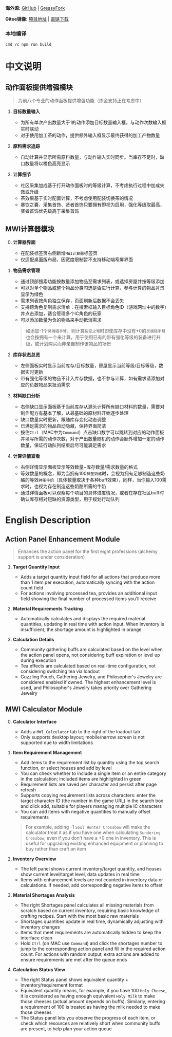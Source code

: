 **海外源:** [GitHub](https://github.com/zqzhang1996/MWI_Toolkit) | [GreasyFork](https://greasyfork.org/en/scripts/552330)

**Gitee镜像:** [项目地址](https://gitee.com/zqzhang1996/MWI_Toolkit) | [直链下载](https://gitee.com/zqzhang1996/MWI_Toolkit/raw/main/MWI_Toolkit.user.js)

### 本地编译
```bash
cmd /c npm run build
```

# 中文说明

## 动作面板提供增强模块
>为前八个专业的动作面板提供增强功能（炼金支持正在考虑中）

1. **目标数量输入**
   - 为所有单次产出数量大于1的动作添加目标数量输入框，与动作次数输入框实时联动
   - 对于使用加工茶的动作，提供额外输入框显示最终获得的加工产物数量

2. **原料需求追踪**
   - 自动计算并显示所需原料数量，与动作输入实时同步。当库存不足时，缺口数量将以橙色高亮显示

3. **计算细节**
   - 社区采集加成基于打开动作面板时的等级计算，不考虑执行过程中加成失效或升级
   - 茶效果基于实时配置计算，不考虑使用配装切换茶的情况
   - 暴饮之囊、采集首饰、贤者首饰只要拥有即视为启用，强化等级取最高，贤者首饰优先级高于采集首饰

## MWI计算器模块
0. **计算器界面**
   - 在配装标签页右侧新增`MWI计算器`标签页
   - 仅适配桌面版布局，因宽度限制暂不支持移动端窄屏界面

1. **物品需求管理**
   - 通过顶部搜索功能按数量添加物品至需求列表，或选择房屋并按等级添加
   - 可以对单个物品或整个物品分类勾选是否进行计算，参与计算的物品背景显示为绿色
   - 需求列表按角色独立保存，页面刷新后数据不会丢失
   - 支持跨角色复制需求清单：在搜索框输入目标角色ID（游戏网址中的数字）并点击添加，适合管理多个IC角色的玩家
   - 可以添加数量为负的物品来手动抵消需求
   >如添加-1个`灵魂猎手弩`，则计算`裂空之弩`时即使库存中没有+0的`灵魂猎手弩`也会按拥有一个来计算，用于使用已有的带有强化等级的装备进行升级，或计划购买而非亲自制作该物品的场景

2. **库存状态总览**
   - 左侧面板实时显示当前库存/目标数量，房屋显示当前等级/目标等级，数据实时更新
   - 带有强化等级的物品不计入库存数据，也不参与计算，如有需求请添加对应的负数物品来抵消需求

3. **材料缺口分析**
   - 右侧缺口显示面板基于当前库存从源头计算所有缺口材料的数量，需要对制作配方有基本了解，从最基础的原材料开始逐步处理
   - 缺口数量实时更新，跟随库存变化动态调整
   - 已满足需求的物品自动隐藏，保持界面简洁
   - 按住`Ctrl`（MAC中为`Command`）点击缺口数字可以跳转到对应的动作面板并填写所需的动作次数，对于产出数量随机的动作会额外增加一定的动作数量，保证行动队列结束后尽可能满足需求

4. **计算详情查看**
   - 右侧详情显示面板显示等效数量+库存数量/需求数量的格式
   - 等效数量的概念，即为当拥有100`神圣奶酪`时，会视为拥有足够制造这些奶酪的等效`神圣牛奶`（具体数量取决于各种buff效果），同样，当你输入100需求时，也视为存在制造这些奶酪所需的牛奶
   - 通过详情面板可以观察每个项目的具体进度情况，或者在存在社区buff时确认库存相对短缺的资源类型，用于规划行动队列

# English Description

## Action Panel Enhancement Module
>Enhances the action panel for the first eight professions (alchemy support is under consideration)

1. **Target Quantity Input**
   - Adds a target quantity input field for all actions that produce more than 1 item per execution, automatically syncing with the action count field
   - For actions involving processed tea, provides an additional input field showing the final number of processed items you'll receive

2. **Material Requirements Tracking**
   - Automatically calculates and displays the required material quantities, updating in real time with action input. When inventory is insufficient, the shortage amount is highlighted in orange

3. **Calculation Details**
   - Community gathering buffs are calculated based on the level when the action panel opens, not considering buff expiration or level up during execution
   - Tea effects are calculated based on real-time configuration, not considering switching tea via loadout
   - Guzzling Pouch, Gathering Jewelry, and Philosopher's Jewelry are considered enabled if owned. The highest enhancement level is used, and Philosopher's Jewelry takes priority over Gathering Jewelry

## MWI Calculator Module
0. **Calculator Interface**
   - Adds a `MWI_Calculator` tab to the right of the loadout tab
   - Only supports desktop layout; mobile/narrow screen is not supported due to width limitations

1. **Item Requirement Management**
   - Add items to the requirement list by quantity using the top search function, or select houses and add by level
   - You can check whether to include a single item or an entire category in the calculation; included items are highlighted in green
   - Requirement lists are saved per character and persist after page refresh
   - Supports copying requirement lists across characters: enter the target character ID (the number in the game URL) in the search box and click add, suitable for players managing multiple IC characters
   - You can add items with negative quantities to manually offset requirements
   >For example, adding -1 `Soul Hunter Crossbow` will make the calculator treat it as if you have one when calculating `Sundering Crossbow`, even if you don't have a +0 one in inventory. This is useful for upgrading existing enhanced equipment or planning to buy rather than craft an item

2. **Inventory Overview**
   - The left panel shows current inventory/target quantity, and houses show current level/target level, data updates in real time
   - Items with enhancement levels are not counted in inventory data or calculations. If needed, add corresponding negative items to offset

3. **Material Shortages Analysis**
   - The right Shortages panel calculates all missing materials from scratch based on current inventory, requiring basic knowledge of crafting recipes. Start with the most basic raw materials
   - Shortages quantities update in real time, dynamically adjusting with inventory changes
   - Items that meet requirements are automatically hidden to keep the interface clean
   - Hold `Ctrl` (on MAC use `Command`) and click the shortages number to jump to the corresponding action panel and fill in the required action count. For actions with random output, extra actions are added to ensure requirements are met after the queue ends

4. **Calculation Status View**
   - The right Status panel shows equivalent quantity + inventory/requirement format
   - Equivalent quantity means, for example, if you have 100 `Holy Cheese`, it is considered as having enough equivalent `Holy Milk` to make those cheeses (actual amount depends on buffs). Similarly, entering a requirement of 100 is treated as having the milk needed to make those cheeses
   - The Status panel lets you observe the progress of each item, or check which resources are relatively short when community buffs are present, to help plan your action queue